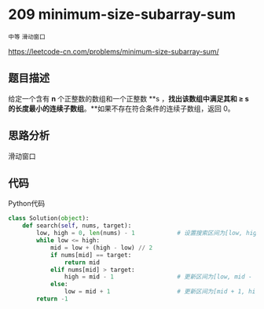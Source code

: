 # 209 minimum-size-subarray-sum

`中等` `滑动窗口`

https://leetcode-cn.com/problems/minimum-size-subarray-sum/



## 题目描述

给定一个含有 **n** 个正整数的数组和一个正整数 **s ，**找出该数组中满足其和 **≥ s** 的长度最小的连续子数组**。**如果不存在符合条件的连续子数组，返回 0。



## 思路分析

滑动窗口



## 代码

Python代码

```python
class Solution(object):
    def search(self, nums, target):
        low, high = 0, len(nums) - 1			# 设置搜索区间为[low, high]
        while low <= high:
            mid = low + (high - low) // 2
            if nums[mid] == target:
                return mid
            elif nums[mid] > target:
                high = mid - 1					# 更新区间为[low, mid - 1]
            else:
                low = mid + 1					# 更新区间为[mid + 1, high]
        return -1
```

